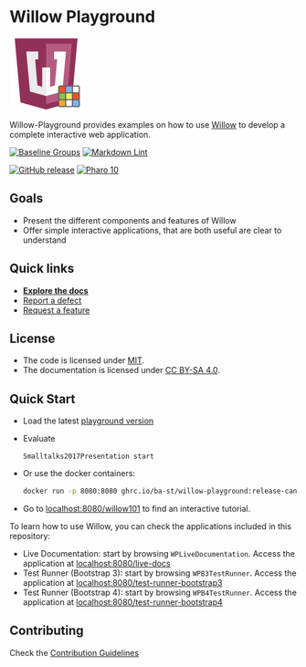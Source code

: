 # Willow Playground

![Logo](assets/logos/128x128.png)

Willow-Playground provides examples on how to use [Willow](https://github.com/ba-st/Willow)
to develop a complete interactive web application.

[![Baseline Groups](https://github.com/ba-st/Willow-Playground/actions/workflows/loading-groups.yml/badge.svg)](https://github.com/ba-st/Willow-Playground/actions/workflows/loading-groups.yml)
[![Markdown Lint](https://github.com/ba-st/Willow-Playground/actions/workflows/markdown-lint.yml/badge.svg)](https://github.com/ba-st/Willow-Playground/actions/workflows/markdown-lint.yml)

[![GitHub release](https://img.shields.io/github/release/ba-st/Willow-Playground.svg)](https://github.com/ba-st/Willow-Playground/releases/latest)
[![Pharo 10](https://img.shields.io/badge/Pharo-10-informational)](https://pharo.org)

## Goals

- Present the different components and features of Willow
- Offer simple interactive applications, that are both useful are clear to understand

## Quick links

- [**Explore the docs**](docs/README.md)
- [Report a defect](https://github.com/ba-st/Willow-Playground/issues/new?labels=Type%3A+Defect)
- [Request a feature](https://github.com/ba-st/Willow-Playground/issues/new?labels=Type%3A+Feature)

## License

- The code is licensed under [MIT](LICENSE).
- The documentation is licensed under [CC BY-SA 4.0](http://creativecommons.org/licenses/by-sa/4.0/).

## Quick Start

- Load the latest [playground version](docs/how-to/how-to-load-in-pharo.md)
- Evaluate

  ```smalltalk
  Smalltalks2017Presentation start
  ```

- Or use the docker containers:

  ```bash
  docker run -p 8080:8080 ghrc.io/ba-st/willow-playground:release-candidate
  ```
  
- Go to [localhost:8080/willow101](http://localhost:8080/willow101) to find an
  interactive tutorial.

To learn how to use Willow, you can check the applications included in this repository:

- Live Documentation: start by browsing `WPLiveDocumentation`. Access the
  application at [localhost:8080/live-docs](http://localhost:8080/live-docs)
- Test Runner (Bootstrap 3): start by browsing `WPB3TestRunner`. Access the
  application at [localhost:8080/test-runner-bootstrap3](http://localhost:8080/test-runner-bootstrap3)
- Test Runner (Bootstrap 4): start by browsing `WPB4TestRunner`. Access the
  application at [localhost:8080/test-runner-bootstrap4](http://localhost:8080/test-runner-bootstrap4)

## Contributing

Check the [Contribution Guidelines](CONTRIBUTING.md)
